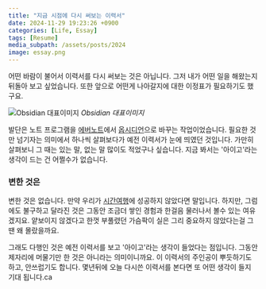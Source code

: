 ```yaml
---
title: "지금 시점에 다시 써보는 이력서"
date: 2024-11-29 19:23:26 +0900
categories: [Life, Essay]
tags: [Resume]
media_subpath: /assets/posts/2024
image: essay.png
---
```


어떤 바람이 불어서 이력서를 다시 써보는 것은 아닙니다. 그저 내가 어떤 일을 해왔는지 뒤돌아 보고 싶었습니다. 또한 앞으로 어떤게 나아갈지에 대한 이정표가 필요하기도 했구요.

![Obsidian 대표이미지](/11/obsidian.png)
_Obsidian 대표이미지_

발단은 노트 프로그램을 [에버노트](https://evernote.com)에서 [옵시디언](https://obsidian.md/)으로 바꾸는 작업이었습니다.  필요한 것만 넘기자는 의미에서 하나씩 살펴보다가 예전 이력서가 눈에 띄였던 것입니다. 가만히 살펴보니 그 때는 있는 말, 없는 말 많이도 적었구나 싶습니다. 지금 봐서는 '아이고'라는 생각이 드는 건 어쩔수가 없습니다.

### 변한 것은
 
변한 것은 없습니다. 만약 우리가 [시간여행](https://en.wikipedia.org/wiki/Frequently_Asked_Questions_About_Time_Travel)에 성공하지 않았다면 말입니다. 하지만, 그럼에도 불구하고 달라진 것은 그동안 조금더 쌓인 경험과 한걸음 물러나서 볼수 있는 여유겠지요. 얕보이지 않겠다고 한껏 부풀렸던 가슴팍이 실은 그리 중요하지 않았다는걸 그땐 왜 몰랐을까요.

그래도 다행인 것은 예전 이력서를 보고 '아이고'라는 생각이 들었다는 점입니다. 그동안 제자리에 머물기만 한 것은 아니라는 의미이니까요. 이 이력서의 주인공이 뿌듯하기도 하고, 안쓰럽기도 합니다. 몇년뒤에 오늘 다시쓴 이력서를 본다면 또 어떤 생각이 들지 기대 됩니다.ca